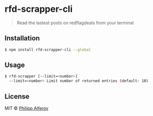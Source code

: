 # rfd-scrapper-cli
> Read the lastest posts on redflagdeals from your terminal

## Installation
```sh
$ npm install rfd-scrapper-cli --global
```

## Usage
```sh
$ rfd-scrapper [--limit=<number>]
  --limit=<number> Limit number of returned entries (default: 10)
```

## License
MIT © [Philipp Alferov](https://github.com/alferov)
